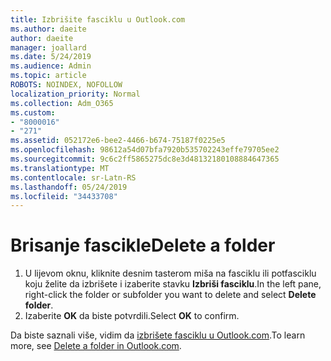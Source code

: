 ```yaml
---
title: Izbrišite fasciklu u Outlook.com
ms.author: daeite
author: daeite
manager: joallard
ms.date: 5/24/2019
ms.audience: Admin
ms.topic: article
ROBOTS: NOINDEX, NOFOLLOW
localization_priority: Normal
ms.collection: Adm_O365
ms.custom:
- "8000016"
- "271"
ms.assetid: 052172e6-bee2-4466-b674-75187f0225e5
ms.openlocfilehash: 98612a54d07bfa7920b535702243effe79705ee2
ms.sourcegitcommit: 9c6c2ff5865275dc8e3d48132180108884647365
ms.translationtype: MT
ms.contentlocale: sr-Latn-RS
ms.lasthandoff: 05/24/2019
ms.locfileid: "34433708"
---
```

# <a name="delete-a-folder"></a><span data-ttu-id="04275-102">Brisanje fascikle</span><span class="sxs-lookup"><span data-stu-id="04275-102">Delete a folder</span></span>

1. <span data-ttu-id="04275-103">U lijevom oknu, kliknite desnim tasterom miša na fasciklu ili potfasciklu koju želite da izbrišete i izaberite stavku **Izbriši fasciklu**.</span><span class="sxs-lookup"><span data-stu-id="04275-103">In the left pane, right-click the folder or subfolder you want to delete and select **Delete folder**.</span></span>
2. <span data-ttu-id="04275-104">Izaberite **OK** da biste potvrdili.</span><span class="sxs-lookup"><span data-stu-id="04275-104">Select **OK** to confirm.</span></span>

<span data-ttu-id="04275-105">Da biste saznali više, vidim da [izbrišete fasciklu u Outlook.com](https://go.microsoft.com/fwlink/p/?linkid=873134).</span><span class="sxs-lookup"><span data-stu-id="04275-105">To learn more, see [Delete a folder in Outlook.com](https://go.microsoft.com/fwlink/p/?linkid=873134).</span></span>
